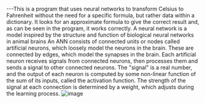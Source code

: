 ---This is a program that uses neural networks to transform Celsius to Fahrenheit without the need for a specific formula, but rather data within a dictionary. It looks for an approximate formula to give the correct result and, as can be seen in the program, it works correctly.
A neural network is a model inspired by the structure and function of biological neural networks in animal brains
An ANN consists of connected units or nodes called artificial neurons, which loosely model the neurons in the brain. These are connected by edges, which model the synapses in the brain. Each artificial neuron receives signals from connected neurons, then processes them and sends a signal to other connected neurons. The "signal" is a real number, and the output of each neuron is computed by some non-linear function of the sum of its inputs, called the activation function. The strength of the signal at each connection is determined by a weight, which adjusts during the learning process.
![image](https://github.com/user-attachments/assets/d0e7dd0e-bf1a-4ca9-9293-0e28e5795a3f)



